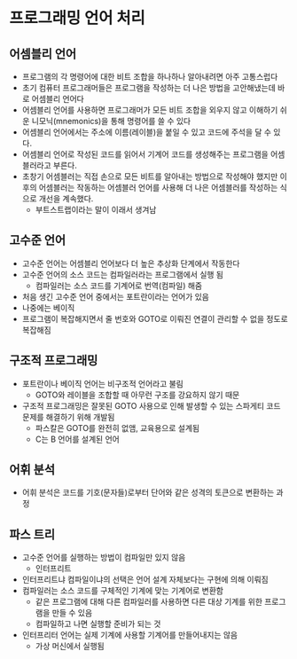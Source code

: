 # 프로그래밍 언어 처리

## 어셈블리 언어

- 프로그램의 각 명령어에 대한 비트 조합을 하나하나 알아내려면 아주 고통스럽다
- 초기 컴퓨터 프로그래머들은 프로그램을 작성하는 더 나은 방법을 고안해냈는데 바로 어셈블리 언어다
- 어셈블리 언어를 사용하면 프로그래머가 모든 비트 조합을 외우지 않고 이해하기 쉬운 니모닉(mnemonics)을 통해 명령어를 쓸 수 있다
- 어셈블리 언어에서는 주소에 이름(레이블)을 붙일 수 있고 코드에 주석을 달 수 있다.
- 어셈블리 언어로 작성된 코드를 읽어서 기계어 코드를 생성해주는 프로그램을 어셈블러라고 부른다.
- 초창기 어셈블러는 직접 손으로 모든 비트를 알아내는 방법으로 작성해야 했지만 이후의 어셈블러는 작동하는 어셈블러 언어를 사용해 더 나은
어셈블러를 작성하는 식으로 개선을 계속했다.
  - 부트스트랩이라는 말이 이래서 생겨남

## 고수준 언어

- 고수준 언어는 어셈블리 언어보다 더 높은 추상화 단계에서 작동한다
- 고수준 언어의 소스 코드는 컴파일러라는 프로그램에서 실행 됨
  - 컴파일러는 소스 코드를 기계어로 번역(컴파일) 해줌
- 처음 생긴 고수준 언어 중에서는 포트란이라는 언어가 있음
- 나중에는 베이직
- 프로그램이 복잡해지면서 줄 번호와 GOTO로 이뤄진 연결이 관리할 수 없을 정도로 복잡해짐


## 구조적 프로그래밍

- 포트란이나 베이직 언어는 비구조적 언어라고 불림
  - GOTO와 레이블을 조합할 때 아무런 구조를 강요하지 않기 때문
- 구조적 프로그래밍은 잘못된 GOTO 사용으로 인해 발생할 수 있는 스파게티 코드 문제를 해결하기 위해 개발됨
  - 파스칼은 GOTO를 완전히 없앰, 교육용으로 설계됨
  - C는 B 언어를 설계된 언어

## 어휘 분석

- 어휘 분석은 코드를 기호(문자들)로부터 단어와 같은 성격의 토큰으로 변환하는 과정

## 파스 트리

- 고수준 언어를 실행하는 방법이 컴파일만 있지 않음
  - 인터프리트
- 인터프리트냐 컴파일이냐의 선택은 언어 설계 자체보다는 구현에 의해 이뤄짐
- 컴파일러는 소스 코드를 구체적인 기계에 맞는 기계어로 변환함
  - 같은 프로그램에 대해 다른 컴파일러를 사용하면 다른 대상 기계를 위한 프로그램을 만들 수 있음
  - 컴파일하고 나면 실행할 준비가 되는 것
- 인터프리터 언어는 실제 기계에 사용할 기계어를 만들어내지는 않음
  - 가상 머신에서 실행됨
